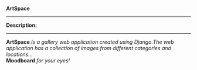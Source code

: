 **ArtSpace**
****
<!-- Image -->
**Description:**
****
**ArtSpace** *Is a gallery web application created using Django.The web application has a collection of images from different categories and locations...* </br> 
**Moodboard** *for your eyes!*
<!-- Screenshots -->
